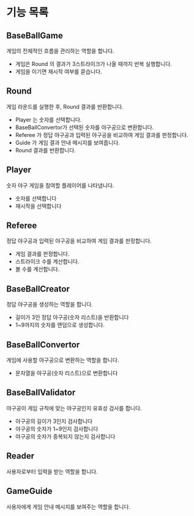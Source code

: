 # 기능 목록

## BaseBallGame

게임의 전체적인 흐름을 관리하는 역할을 합니다.

* 게임은 Round 의 결과가 3스트라이크가 나올 때까지 반복 실행합니다.
* 게임을 이기면 재시작 여부를 묻습니다.

## Round

게임 라운드를 실행한 후, Round 결과를 반환합니다.
* Player 는 숫자를 선택합니다.
* BaseBallConvertor가 선택된 숫자를 야구공으로 변환합니다.
* Referee 가 정답 야구공과 입력된 야구공을 비교하여 게임 결과를 판정합니다.
* Guide 가 게임 결과 안내 메시지를 보여줍니다.
* Round 결과를 반환합니다.

## Player

숫자 야구 게임을 참여할 플레이어를 나타냅니다.

* 숫자를 선택합니다
* 재시작을 선택합니다

## Referee

정답 야구공과 입력된 야구공을 비교하여 게임 결과를 판정합니다.

* 게임 결과를 판정합니다.
* 스트라이크 수를 계산합니다.
* 볼 수를 계산합니다.

## BaseBallCreator

정답 야구공을 생성하는 역할을 합니다.

* 길이가 3인 정답 야구공(숫자 리스트)을 반환합니다
* 1~9까지의 숫자를 랜덤으로 생성합니다.

## BaseBallConvertor

게임에 사용할 야구공으로 변환하는 역할을 합니다.

* 문자열을 야구공(숫자 리스트)으로 변환합니다

## BaseBallValidator

야구공이 게임 규칙에 맞는 야구공인지 유효성 검사를 합니다.

* 야구공의 길이가 3인지 검사합니다
* 야구공의 숫자가 1~9인지 검사합니다
* 야구공의 숫자가 중복되지 않는지 검사합니다

## Reader

사용자로부터 입력을 받는 역할을 합니다.

## GameGuide

사용자에게 게임 안내 메시지를 보여주는 역할을 합니다.